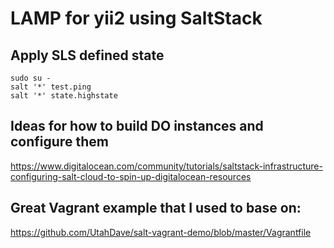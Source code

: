 # LAMP for yii2 using SaltStack

## Apply SLS defined state

```
sudo su -
salt '*' test.ping
salt '*' state.highstate
```

## Ideas for how to build DO instances and configure them

https://www.digitalocean.com/community/tutorials/saltstack-infrastructure-configuring-salt-cloud-to-spin-up-digitalocean-resources

## Great Vagrant example that I used to base on:

https://github.com/UtahDave/salt-vagrant-demo/blob/master/Vagrantfile